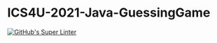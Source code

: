 # ICS4U-2021-Java-GuessingGame
[![GitHub's Super Linter](https://github.com/patrick-gemmell/ICS4U-2021-Java-GuessingGame/workflows/GitHub's%20Super%20Linter/badge.svg)](https://github.com/patrick-gemmell/ICS4U-2021-Java-GuessingGame/actions)
